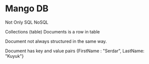# Mango DB

Not Only SQL
NoSQL

Collections (table)
Documents is a row in table

Document not always structured in the same way.

Document has key and value pairs
{FirstName : "Serdar",
LastName: "Kuyuk"}
